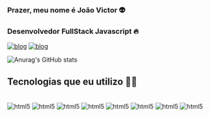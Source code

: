 ### Prazer, meu nome é João Victor 👽

### Desenvolvedor FullStack Javascript 🔥

[![blog](https://img.shields.io/badge/Instagram-E4405F?style=for-the-badge&logo=instagram&logoColor=white)](https://www.instagram.com/j_vikctor/)
[![blog](https://img.shields.io/badge/LinkedIn-0077B5?style=for-the-badge&logo=linkedin&logoColor=white)](https://www.linkedin.com/in/jo%C3%A3o-victor-ferreira-silva-b77516231/)

![Anurag's GitHub stats](https://github-readme-stats.vercel.app/api?username=Jovicfs&show_icons=true&theme=dracula)

## Tecnologias que eu utilizo 🧑‍💻

<div style = "display:inline_block"></br>
    <img align= "center" alt="html5" src= "https://img.shields.io/badge/JavaScript-F7DF1E?style=for-the-badge&logo=javascript&logoColor=black" />
     <img align= "center" alt="html5" src= "https://img.shields.io/badge/Node.js-43853D?style=for-the-badge&logo=node.js&logoColor=white" />
     <img align= "center" alt="html5" src= "https://img.shields.io/badge/TypeScript-007ACC?style=for-the-badge&logo=typescript&logoColor=white" />
     <img align= "center" alt="html5" src= "https://img.shields.io/badge/HTML5-E34F26?style=for-the-badge&logo=html5&logoColor=white" />
     <img align= "center" alt="html5" src= "https://img.shields.io/badge/CSS3-1572B6?style=for-the-badge&logo=css3&logoColor=white" />
     <img align= "center" alt="html5" src= "https://img.shields.io/badge/React-20232A?style=for-the-badge&logo=react&logoColor=61DAFB" />
     <img align= "center" alt="html5" src= "https://img.shields.io/badge/MySQL-00000F?style=for-the-badge&logo=mysql&logoColor=white" />
     <img align= "center" alt="html5" src= "https://img.shields.io/badge/MongoDB-4EA94B?style=for-the-badge&logo=mongodb&logoColor=white" />
     
</div>
